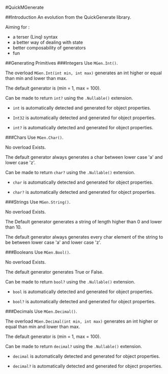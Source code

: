 #QuickMGenerate

##Introduction
An evolution from the QuickGenerate library.

Aiming for : 
 - a terser (Linq) syntax 
 - a better way of dealing with state
 - better composability of generators
 - fun


##Generating Primitives
###Integers
Use `MGen.Int()`.

The overload `MGen.Int(int min, int max)` generates an int higher or equal than min and lower than max.

The default generator is (min = 1, max = 100).

Can be made to return `int?` using the `.Nullable()` extension.

 - `int` is automatically detected and generated for object properties.

 - `Int32` is automatically detected and generated for object properties.

 - `int?` is automatically detected and generated for object properties.


###Chars
Use `MGen.Char()`. 

No overload Exists.

The default generator always generates a char between lower case 'a' and lower case 'z'.

Can be made to return `char?` using the `.Nullable()` extension.

 - `char` is automatically detected and generated for object properties.

 - `char?` is automatically detected and generated for object properties.


###Strings
Use `MGen.String()`. 

No overload Exists.

The Default generator generates a string of length higher than 0 and lower than 10.

The default generator always generates every char element of the string to be between lower case 'a' and lower case 'z'.


###Booleans
Use `MGen.Bool()`. 

No overload Exists.

The default generator generates True or False.

Can be made to return `bool?` using the `.Nullable()` extension.

 - `bool` is automatically detected and generated for object properties.

 - `bool?` is automatically detected and generated for object properties.


###Decimals
Use `MGen.Decimal()`.

The overload `MGen.Decimal(int min, int max)` generates an int higher or equal than min and lower than max.

The default generator is (min = 1, max = 100).

Can be made to return `decimal?` using the `.Nullable()` extension.

 - `decimal` is automatically detected and generated for object properties.

 - `decimal?` is automatically detected and generated for object properties.



